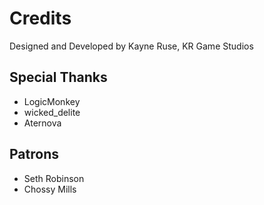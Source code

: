 Credits
===

Designed and Developed by Kayne Ruse, KR Game Studios

Special Thanks
---

* LogicMonkey
* wicked_delite
* Aternova

Patrons
---

* Seth Robinson
* Chossy Mills

